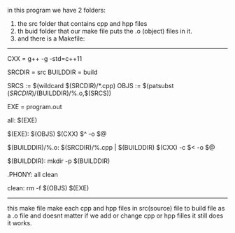 in this program we have 2 folders:
1) the src folder that contains cpp and hpp files
2) th buid folder that our make file puts the .o (object) files in it.
3) and there is a Makefile:
-----------------------------
CXX = g++ -g -std=c++11

SRCDIR = src
BUILDDIR = build

SRCS := $(wildcard $(SRCDIR)/*.cpp)
OBJS := $(patsubst $(SRCDIR)/%.cpp,$(BUILDDIR)/%.o,$(SRCS))

EXE = program.out

all: $(EXE)

$(EXE): $(OBJS)
	$(CXX) $^ -o $@

$(BUILDDIR)/%.o: $(SRCDIR)/%.cpp | $(BUILDDIR)
	$(CXX) -c $< -o $@

$(BUILDDIR):
	mkdir -p $(BUILDDIR)

.PHONY: all clean

clean:
	rm -f $(OBJS) $(EXE)

-----------------------------

this make file make each cpp and hpp files in src(source) file to build file as a .o file and doesnt matter if we add or change cpp or hpp filles 
it still does it works.

